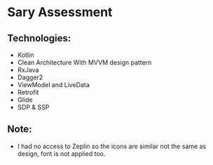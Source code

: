 # Sary Assessment

## Technologies:
- Kotlin
- Clean Architecture With MVVM design pattern
- RxJava
- Dagger2
- ViewModel and LiveData
- Retrofit
- Glide
- SDP & SSP

## Note:
- I had no access to Zeplin so the icons are similar not the same as design, font is not applied too.

